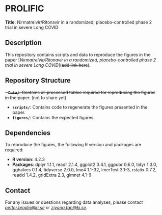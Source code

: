 # PROLIFIC
**Title**: Nirmatrelvir/Ritonavir in a randomized, placebo-controlled phase 2 trial in severe Long COVID

## Description
This repository contains scripts and data to reproduce the figures in the paper [*Nirmatrelvir/Ritonavir in a randomized, placebo-controlled phase 2 trial in severe Long COVID*](~~add link here~~).

## Repository Structure
~~- **`Data/`**: Contains all processed tables required for reproducing the figures in the paper.~~ (not to share yet)
- **`scripts/`**: Contains code to regenerate the figures presented in the paper.
- **`figures/`**: Contains the expected figures.

## Dependencies
To reproduce the figures, the following R version and packages are required:

- **R version**: 4.2.3
- **Packages**: dplyr 1.1.1, readr 2.1.4, ggplot2 3.4.1, ggpubr 0.6.0, tidyr 1.3.0, gghalves 0.1.4, tidyverse 2.0.0, lme4 1.1-32, lmerTest 3.1-3, rstatix 0.7.2, readxl 1.4.2, gridExtra 2.3, glmnet 4.1-9

## Contact
For any issues or questions regarding data analyses, please contact *petter.brodin@ki.se* or *ziyang.tan@ki.se*.
